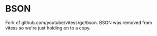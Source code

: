 # BSON

Fork of github.com/youtube/vitess/go/bson. BSON was removed from vitess so we're just holding on to a copy.
